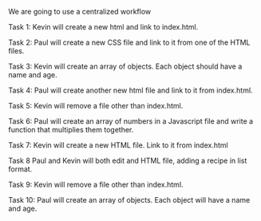 We are going to use a centralized workflow

Task 1: Kevin will create a new html and link to index.html.

Task 2: Paul will create a new CSS file and link to it from one of the HTML files.

Task 3: Kevin will create an array of objects. Each object should have a name and age.

Task 4: Paul will create another new html file and link to it from index.html.

Task 5: Kevin will  remove a file other than index.html.

Task 6: Paul will create an array of numbers in a Javascript file and write a function that multiplies them together.

Task 7: Kevin will create a new HTML file. Link to it from index.html

Task 8 Paul and Kevin will both edit and HTML file, adding a recipe in list format.

Task 9: Kevin will remove a file other than index.html.

Task 10: Paul will create an array of objects. Each object will have a name and age.
